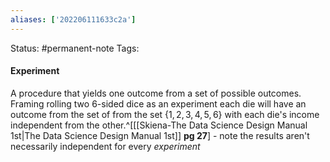 ```yaml
---
aliases: ['202206111633c2a']
---
```

Status: #permanent-note 
Tags: 

#### Experiment
A procedure that yields one outcome from a set of possible outcomes.
Framing rolling two 6-sided dice as an experiment each die will have an outcome from the set of  from the set $\{1, 2, 3, 4, 5, 6\}$ with each die's income independent from the other.^[[[Skiena-The Data Science  Design Manual 1st|The Data Science Design Manual 1st]] **pg 27**]
	- note the results aren't necessarily independent for every *experiment*
